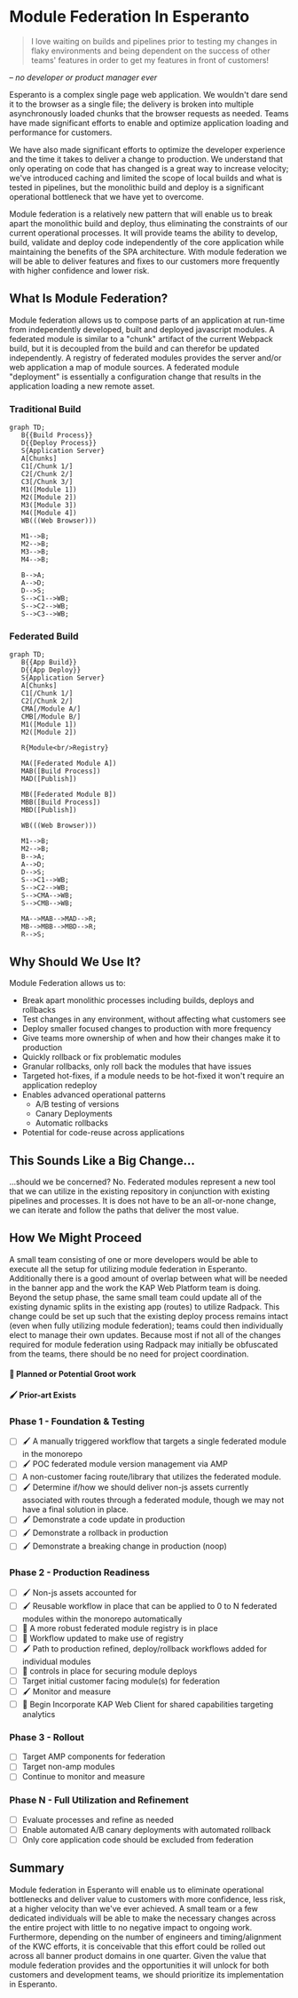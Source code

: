 
 
# Module Federation In Esperanto

<blockquote>I love waiting on builds and pipelines prior to testing my changes in flaky environments and being dependent on the success of other teams' features in order to get my features in front of customers!</blockquote>

– <cite>no developer or product manager ever</cite>

Esperanto is a complex single page web application. We wouldn't dare send it to the browser as a single file; the delivery is broken into multiple asynchronously loaded chunks that the browser requests as needed. Teams have made significant efforts to enable and optimize application loading and performance for customers. 

We have also made significant efforts to optimize the developer experience and the time it takes to deliver a change to production. We understand that only operating on code that has changed is a great way to increase velocity; we've introduced caching and limited the scope of local builds and what is tested in pipelines, but the monolithic build and deploy is a significant operational bottleneck that we have yet to overcome.

Module federation is a relatively new pattern that will enable us to break apart the monolithic build and deploy, thus eliminating the constraints of our current operational processes. It will provide teams the ability to develop, build, validate and deploy code independently of the core application while maintaining the benefits of the SPA architecture. With module federation we will be able to deliver features and fixes to our customers more frequently with higher confidence and lower risk.

## What Is Module Federation?
Module federation allows us to compose parts of an application at run-time from independently developed, built and deployed javascript modules. A federated module is similar to a "chunk" artifact of the current Webpack build, but it is decoupled from the build and can therefor be updated independently. A registry of federated modules provides the server and/or web application a map of module sources. A federated module "deployment" is essentially a configuration change that results in the application loading a new remote asset.


### Traditional Build
```mermaid
graph TD;
   B{{Build Process}}
   D{{Deploy Process}}
   S{Application Server}
   A[Chunks]
   C1[/Chunk 1/]
   C2[/Chunk 2/]
   C3[/Chunk 3/]
   M1([Module 1])
   M2([Module 2])
   M3([Module 3])
   M4([Module 4])
   WB(((Web Browser)))

   M1-->B;
   M2-->B;
   M3-->B;
   M4-->B;

   B-->A;
   A-->D;
   D-->S;
   S-->C1-->WB;
   S-->C2-->WB;
   S-->C3-->WB;

```

### Federated Build
```mermaid
graph TD;
   B{{App Build}}
   D{{App Deploy}}
   S{Application Server}
   A[Chunks]
   C1[/Chunk 1/]
   C2[/Chunk 2/]
   CMA[/Module A/]
   CMB[/Module B/]
   M1([Module 1])
   M2([Module 2])

   R{Module<br/>Registry}

   MA([Federated Module A])
   MAB([Build Process])
   MAD([Publish])

   MB([Federated Module B])
   MBB([Build Process])
   MBD([Publish])

   WB(((Web Browser)))

   M1-->B;
   M2-->B;
   B-->A;
   A-->D;
   D-->S;
   S-->C1-->WB;
   S-->C2-->WB;
   S-->CMA-->WB;
   S-->CMB-->WB;

   MA-->MAB-->MAD-->R;
   MB-->MBB-->MBD-->R;
   R-->S;

```

## Why Should We Use It?
Module Federation allows us to: 
- Break apart monolithic processes including builds, deploys and rollbacks
- Test changes in any environment, without affecting what customers see
- Deploy smaller focused changes to production with more frequency
- Give teams more ownership of when and how their changes make it to production
- Quickly rollback or fix problematic modules
- Granular rollbacks, only roll back the modules that have issues
- Targeted hot-fixes, if a module needs to be hot-fixed it won't require an application redeploy
- Enables advanced operational patterns
   - A/B testing of versions
   - Canary Deployments
   - Automatic rollbacks
- Potential for code-reuse across applications

## This Sounds Like a Big Change...
...should we be concerned?  No. Federated modules represent a new tool that we can utilize in the existing repository in conjunction with existing pipelines and processes.  It is does not have to be an all-or-none change, we can iterate and follow the paths that deliver the most value.

## How We Might Proceed
A small team consisting of one or more developers would be able to execute all the setup for utilizing module federation in Esperanto.  Additionally there is a good amount of overlap between what will be needed in the banner app and the work the KAP Web Platform team is doing. Beyond the setup phase, the same small team could update all of the existing dynamic splits in the existing app (routes) to utilize Radpack. This change could be set up such that the existing deploy process remains intact (even when fully utilizing module federation); teams could then individually elect to manage their own updates.  Because most if not all of the changes required for module federation using Radpack may initially be obfuscated from the teams, there should be no need for project coordination.



#### 🌱  Planned or Potential Groot work<br/>
#### 🖌  Prior-art Exists

### Phase 1 - Foundation & Testing
- [ ] 🖌 A manually triggered workflow that targets a single federated module in the monorepo
- [ ] 🖌 POC federated module version management via AMP
- [ ] A non-customer facing route/library that utilizes the federated module. 
- [ ] 🖌 Determine if/how we should deliver non-js assets currently associated with routes through a federated module, though we may not have a final solution in place.
- [ ] 🖌 Demonstrate a code update in production
- [ ] 🖌 Demonstrate a rollback in production
- [ ] 🖌 Demonstrate a breaking change in production (noop)

### Phase 2 - Production Readiness
- [ ] 🖌  Non-js assets accounted for
- [ ] 🖌 Reusable workflow in place that can be applied to 0 to N federated modules within the monorepo automatically 
- [ ] 🌱 A more robust federated module registry is in place 
- [ ] 🌱 Workflow updated to make use of registry
- [ ] 🖌 Path to production refined, deploy/rollback workflows added for individual modules
- [ ] 🌱 controls in place for securing module deploys
- [ ] Target initial customer facing module(s) for federation
- [ ] 🖌 Monitor and measure
- [ ] 🌱 Begin Incorporate KAP Web Client for shared capabilities targeting analytics
 
 ### Phase 3 - Rollout
- [ ] Target AMP components for federation
- [ ] Target non-amp modules
- [ ] Continue to monitor and measure
 
### Phase N - Full Utilization and Refinement
- [ ] Evaluate processes and refine as needed
- [ ] Enable automated A/B canary deployments with automated rollback
- [ ] Only core application code should be excluded from federation

## Summary
Module federation in Esperanto will enable us to eliminate operational bottlenecks and deliver value to customers with more confidence, less risk, at a higher velocity than we've ever achieved.  A small team or a few dedicated individuals will be able to make the necessary changes across the entire project with little to no negative impact to ongoing work.  Furthermore, depending on the number of engineers and timing/alignment of the KWC efforts, it is conceivable that this effort could be rolled out across all banner product domains in one quarter.  Given the value that module federation provides and the opportunities it will unlock for both customers and development teams, we should prioritize its implementation in Esperanto.
